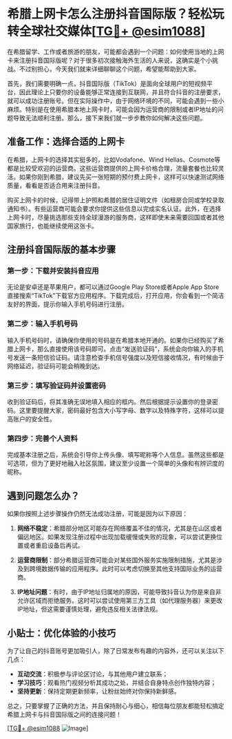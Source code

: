 # 希腊上网卡怎么注册抖音国际版？轻松玩转全球社交媒体[[TG💪+ @esim1088](https://t.me/s/esim1088)]

在希腊留学、工作或者旅游的朋友，可能都会遇到一个问题：如何使用当地的上网卡来注册抖音国际版呢？对于很多初次接触海外生活的人来说，这确实是个小挑战。不过别担心，今天我们就来详细聊聊这个问题，希望能帮助到大家。

首先，我们需要明确一点，抖音国际版（TikTok）是面向全球用户的短视频平台，因此理论上只要你的设备能够正常连接到互联网，并且符合抖音的注册要求，就可以成功注册账号。但在实际操作中，由于网络环境的不同，可能会遇到一些小麻烦。特别是在使用希腊本地上网卡时，可能会因为运营商的限制或者IP地址的问题导致无法顺利注册。那么，接下来我们就一步步教你如何解决这些问题。

## 准备工作：选择合适的上网卡

在希腊，上网卡的选择其实挺多的，比如Vodafone、Wind Hellas、Cosmote等都是比较受欢迎的运营商。这些运营商提供的上网卡价格合理，流量套餐也比较灵活。如果你刚到希腊，建议先买一张短期的预付费上网卡，这样可以快速测试网络质量，看看是否适合用来注册抖音。

购买上网卡的时候，记得带上护照和希腊的居住证明文件（如租房合同或学校录取通知书）。有些运营商可能会要求你提供这些信息以完成实名认证。此外，在选择上网卡时，尽量挑选那些支持全球漫游的服务商，这样即使未来需要回国或者其他国家旅行，也能继续使用这张卡。

## 注册抖音国际版的基本步骤

### 第一步：下载并安装抖音应用

无论是安卓还是苹果用户，都可以通过Google Play Store或者Apple App Store直接搜索“TikTok”下载官方应用程序。下载完成后，打开应用，你会看到一个简洁友好的界面，提示你输入手机号码进行注册。

### 第二步：输入手机号码

输入手机号码时，请确保你使用的号码是在希腊本地开通的。如果你已经购买了希腊上网卡，那么直接使用该号码即可。点击“发送验证码”，系统会向你输入的手机号发送一条短信验证码。请注意检查手机信号强度以及短信接收情况，有时候由于网络延迟，验证码可能会稍晚到达。

### 第三步：填写验证码并设置密码

收到验证码后，将其准确无误地填入相应的框内。然后根据提示设置你的登录密码。这里要提醒大家，密码最好包含大小写字母、数字以及特殊字符，这样可以提高账户的安全性。

### 第四步：完善个人资料

完成基本注册之后，系统会引导你上传头像、填写昵称等个人信息。虽然这些都是可选项，但为了更好地融入社区氛围，建议至少设置一个简单的头像和有辨识度的昵称。

## 遇到问题怎么办？

如果你按照上述步骤操作仍然无法成功注册，可能是因为以下原因：

1. **网络不稳定**：希腊部分地区可能存在网络覆盖不佳的情况，尤其是在山区或者偏远地区。如果发现注册过程中出现加载缓慢或失败的现象，可以尝试更换位置或者重启设备后再试。
   
2. **运营商限制**：部分希腊运营商可能会对某些国外服务实施限制措施，尤其是涉及到跨境数据传输的应用程序。此时可以考虑切换至其他支持国际业务的运营商。

3. **IP地址问题**：有时，由于IP地址归属地的原因，可能导致抖音认为你是来自非允许区域而拒绝服务。这时可以尝试使用第三方工具（如代理服务器）来更改IP地址，但这需要谨慎处理，避免违反相关法律法规。

## 小贴士：优化体验的小技巧

为了让自己的抖音账号更加吸引人，除了日常发布有趣的内容外，还可以关注以下几点：

- **互动交流**：积极参与评论区讨论，与其他用户建立联系；
- **学习技巧**：观看热门视频分析其成功之处，并结合自身特点创作独特内容；
- **坚持更新**：保持定期更新频率，让粉丝始终对你保持新鲜感。

总之，只要掌握了正确的方法，并且保持耐心与细心，相信每位朋友都能轻松搞定希腊上网卡与抖音国际版之间的连接问题！

[[TG💪+ @esim1088](https://t.me/s/esim1088) ![Image](https://i.postimg.cc/4NQfJmqS/Snipaste-2025-05-13-00-14-12.png)]